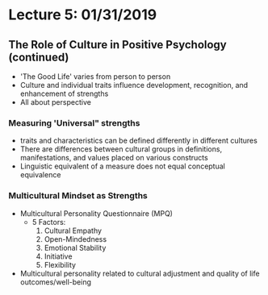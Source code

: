# Lecture 5: 01/31/2019
## The Role of Culture in Positive Psychology (continued)

* 'The Good Life' varies from person to person
* Culture and individual traits influence development, recognition, and enhancement of strengths
* All about perspective

### Measuring 'Universal" strengths
* traits and characteristics can be defined differently in different cultures
* There are differences between cultural groups in definitions, manifestations, and values placed on various constructs
* Linguistic equivalent of a measure does not equal conceptual equivalence
### Multicultural Mindset as Strengths
* Multicultural Personality Questionnaire (MPQ)
  * 5 Factors:
      1. Cultural Empathy
      2. Open-Mindedness
      3. Emotional Stability
      4. Initiative
      5. Flexibility
* Multicultural personality related to cultural adjustment and quality of life outcomes/well-being
